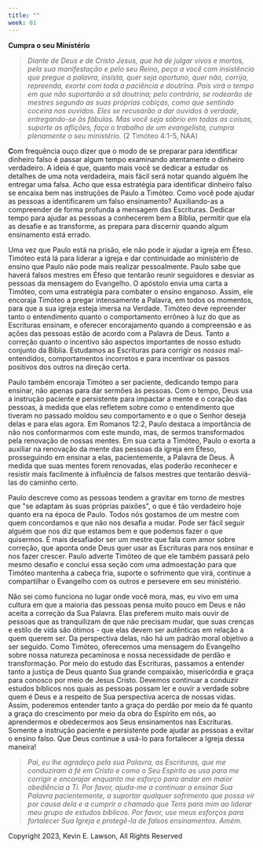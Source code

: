 ```yaml
---
title: ""
week: 01
---
```


**Cumpra o seu Ministério**

> *Diante de Deus e de Cristo Jesus, que há de julgar vivos e mortos,
> pela sua manifestação e pelo seu Reino, peço a você com insistência
> que pregue a palavra, insista, quer seja oportuno, quer não, corrija,
> repreenda, exorte com toda a paciência e doutrina. Pois virá o tempo
> em que não suportarão a sã doutrina; pelo contrário, se rodearão de
> mestres segundo as suas próprias cobiças, como que sentindo coceira
> nos ouvidos. Eles se recusarão a dar ouvidos à verdade, entregando-se
> às fábulas. Mas você seja sóbrio em todas as coisas, suporte as
> aflições, faça o trabalho de um evangelista, cumpra plenamente o seu
> ministério.* (2 Timóteo 4:1-5, NAA)

**C**om frequência ouço dizer que o modo de se preparar para identificar
dinheiro falso é passar algum tempo examinando atentamente o dinheiro
verdadeiro. A ideia é que, quanto mais você se dedicar a estudar os
detalhes de uma nota verdadeira, mais fácil será notar quando alguém lhe
entregar uma falsa. Acho que essa estratégia para identificar dinheiro
falso se encaixa bem nas instruções de Paulo a Timóteo. Como você pode
ajudar as pessoas a identificarem um falso ensinamento? Auxiliando-as a
compreender de forma profunda a mensagem das Escrituras. Dedicar tempo
para ajudar as pessoas a conhecerem bem a Bíblia, permitir que ela as
desafie e as transforme, as prepara para discernir quando algum
ensinamento está errado.

Uma vez que Paulo está na prisão, ele não pode ir ajudar a igreja em
Éfeso. Timóteo está lá para liderar a igreja e dar continuidade ao
ministério de ensino que Paulo não pode mais realizar pessoalmente.
Paulo sabe que haverá falsos mestres em Éfeso que tentarão reunir
seguidores e desviar as pessoas da mensagem do Evangelho. O apóstolo
envia uma carta a Timóteo, com uma estratégia para combater o ensino
enganoso. Assim, ele encoraja Timóteo a pregar intensamente a Palavra,
em todos os momentos, para que a sua igreja esteja imersa na Verdade.
Timóteo deve repreender tanto o entendimento quanto o comportamento
errôneo à luz do que as Escrituras ensinam, e oferecer encorajamento
quando a compreensão e as ações das pessoas estão de acordo com a
Palavra de Deus. Tanto a correção quanto o incentivo são aspectos
importantes de nosso estudo conjunto da Bíblia. Estudamos as Escrituras
para corrigir os *nossos* mal-entendidos, comportamentos incorretos e
para incentivar os passos positivos dos outros na direção certa.

Paulo também encoraja Timóteo a ser paciente, dedicando tempo para
ensinar, não apenas para dar sermões às pessoas. Com o tempo, Deus usa a
instrução paciente e persistente para impactar a mente e o coração das
pessoas, à medida que elas refletem sobre como o entendimento que
tiveram no passado moldou seu comportamento e o que o Senhor deseja
delas e para elas agora. Em Romanos 12:2, Paulo destaca a importância de
não nos conformarmos com este mundo, mas, de sermos transformados pela
renovação de nossas mentes. Em sua carta a Timóteo, Paulo o exorta a
auxiliar na renovação da mente das pessoas da igreja em Éfeso,
prosseguindo em ensinar a elas, pacientemente, a Palavra de Deus. À
medida que suas mentes forem renovadas, elas poderão reconhecer e
resistir mais facilmente à influência de falsos mestres que tentarão
desviá-las do caminho certo.

Paulo descreve como as pessoas tendem a gravitar em torno de mestres que
"se adaptam às suas próprias paixões", o que é tão verdadeiro hoje
quanto era na época de Paulo. Todos nós gostamos de um mestre com quem
concordamos e que não nos desafia a mudar. Pode ser fácil seguir alguém
que nos diz que estamos bem e que podemos fazer o que quisermos. É mais
desafiador ser um mestre que fala com amor sobre correção, que aponta
onde Deus quer usar as Escrituras para nos ensinar e nos fazer crescer.
Paulo adverte Timóteo de que ele também passará pelo mesmo desafio e
conclui essa seção com uma admoestação para que Timóteo mantenha a
cabeça fria, suporte o sofrimento que virá, continue a compartilhar o
Evangelho com os outros e persevere em seu ministério.

Não sei como funciona no lugar onde você mora, mas, eu vivo em uma
cultura em que a maioria das pessoas pensa muito pouco em Deus e não
aceita a correção da Sua Palavra. Elas preferem muito mais ouvir de
pessoas que as tranquilizam de que não precisam mudar, que suas crenças
e estilo de vida são ótimos - que elas devem ser autênticas em relação a
quem querem ser. Da perspectiva delas, não há um padrão moral objetivo a
ser seguido. Como Timóteo, oferecemos uma mensagem do Evangelho sobre
nossa natureza pecaminosa e nossa necessidade de perdão e transformação.
Por meio do estudo das Escrituras, passamos a entender tanto a justiça
de Deus quanto Sua grande compaixão, misericórdia e graça para conosco
por meio de Jesus Cristo. Devemos continuar a conduzir estudos bíblicos
nos quais as pessoas possam ler e ouvir a verdade sobre quem é Deus e a
respeito de Sua perspectiva acerca de nossas vidas. Assim, poderemos
entender tanto a graça do perdão por meio da fé quanto a graça do
crescimento por meio da obra do Espírito em nós, ao aprendermos e
obedecermos aos Seus ensinamentos nas Escrituras. Somente a instrução
paciente e persistente pode ajudar as pessoas a evitar o ensino falso.
Que Deus continue a usá-lo para fortalecer a Igreja dessa maneira!

> *Pai, eu lhe agradeço pela sua Palavra, as Escrituras, que me
> conduziram à fé em Cristo e como o Seu Espírito as usa para me
> corrigir e encorajar enquanto me esforço para andar em maior
> obediência a Ti. Por favor, ajuda-me a continuar a ensinar Sua Palavra
> pacientemente, a suportar qualquer sofrimento que possa vir por causa
> dela e a cumprir o chamado que Tens para mim ao liderar meu grupo de
> estudos bíblicos. Por favor, use meus esforços para fortalecer Sua
> Igreja e protegê-la de falsos ensinamentos. Amém.*

Copyright 2023, Kevin E. Lawson, All Rights Reserved
